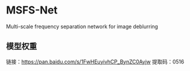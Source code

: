 # MSFS-Net
Multi-scale frequency separation network for image deblurring


## 模型权重
链接：https://pan.baidu.com/s/1FwHEuyivhCP_BynZC0Ayjw 
提取码：0516
